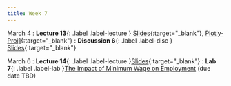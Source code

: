 ```yaml
---
title: Week 7
---
```


March 4
: **Lecture 13**{: .label .label-lecture } [Slides](){:target="_blank"}, [Plotly-Proj1](){:target="_blank"}
: **Discussion 6**{: .label .label-disc } [Slides](){:target="_blank"}


March 6
: **Lecture 14**{: .label .label-lecture }[Slides](){:target="_blank"}
: **Lab 7**{: .label .label-lab }[The Impact of Minimum Wage on Employment]() (due date TBD)

